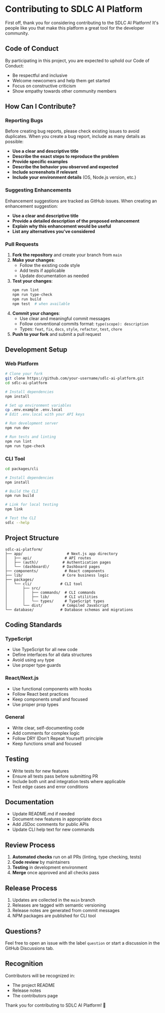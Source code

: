 # Contributing to SDLC AI Platform

First off, thank you for considering contributing to the SDLC AI Platform! It's people like you that make this platform a great tool for the developer community.

## Code of Conduct

By participating in this project, you are expected to uphold our Code of Conduct:
- Be respectful and inclusive
- Welcome newcomers and help them get started
- Focus on constructive criticism
- Show empathy towards other community members

## How Can I Contribute?

### Reporting Bugs

Before creating bug reports, please check existing issues to avoid duplicates. When you create a bug report, include as many details as possible:

- **Use a clear and descriptive title**
- **Describe the exact steps to reproduce the problem**
- **Provide specific examples**
- **Describe the behavior you observed and expected**
- **Include screenshots if relevant**
- **Include your environment details** (OS, Node.js version, etc.)

### Suggesting Enhancements

Enhancement suggestions are tracked as GitHub issues. When creating an enhancement suggestion:

- **Use a clear and descriptive title**
- **Provide a detailed description of the proposed enhancement**
- **Explain why this enhancement would be useful**
- **List any alternatives you've considered**

### Pull Requests

1. **Fork the repository** and create your branch from `main`
2. **Make your changes**:
   - Follow the existing code style
   - Add tests if applicable
   - Update documentation as needed
3. **Test your changes**:
   ```bash
   npm run lint
   npm run type-check
   npm run build
   npm test  # when available
   ```
4. **Commit your changes**:
   - Use clear and meaningful commit messages
   - Follow conventional commits format: `type(scope): description`
   - Types: `feat`, `fix`, `docs`, `style`, `refactor`, `test`, `chore`
5. **Push to your fork** and submit a pull request

## Development Setup

### Web Platform

```bash
# Clone your fork
git clone https://github.com/your-username/sdlc-ai-platform.git
cd sdlc-ai-platform

# Install dependencies
npm install

# Set up environment variables
cp .env.example .env.local
# Edit .env.local with your API keys

# Run development server
npm run dev

# Run tests and linting
npm run lint
npm run type-check
```

### CLI Tool

```bash
cd packages/cli

# Install dependencies
npm install

# Build the CLI
npm run build

# Link for local testing
npm link

# Test the CLI
sdlc --help
```

## Project Structure

```
sdlc-ai-platform/
├── app/                    # Next.js app directory
│   ├── api/               # API routes
│   ├── (auth)/           # Authentication pages
│   └── (dashboard)/      # Dashboard pages
├── components/            # React components
├── lib/                  # Core business logic
├── packages/
│   └── cli/             # CLI tool
│       ├── src/
│       │   ├── commands/  # CLI commands
│       │   ├── lib/       # CLI utilities
│       │   └── types/     # TypeScript types
│       └── dist/         # Compiled JavaScript
└── database/            # Database schemas and migrations
```

## Coding Standards

### TypeScript
- Use TypeScript for all new code
- Define interfaces for all data structures
- Avoid using `any` type
- Use proper type guards

### React/Next.js
- Use functional components with hooks
- Follow React best practices
- Keep components small and focused
- Use proper prop types

### General
- Write clear, self-documenting code
- Add comments for complex logic
- Follow DRY (Don't Repeat Yourself) principle
- Keep functions small and focused

## Testing

- Write tests for new features
- Ensure all tests pass before submitting PR
- Include both unit and integration tests where applicable
- Test edge cases and error conditions

## Documentation

- Update README.md if needed
- Document new features in appropriate docs
- Add JSDoc comments for public APIs
- Update CLI help text for new commands

## Review Process

1. **Automated checks** run on all PRs (linting, type checking, tests)
2. **Code review** by maintainers
3. **Testing** in development environment
4. **Merge** once approved and all checks pass

## Release Process

1. Updates are collected in the `main` branch
2. Releases are tagged with semantic versioning
3. Release notes are generated from commit messages
4. NPM packages are published for CLI tool

## Questions?

Feel free to open an issue with the label `question` or start a discussion in the GitHub Discussions tab.

## Recognition

Contributors will be recognized in:
- The project README
- Release notes
- The contributors page

Thank you for contributing to SDLC AI Platform! 🚀
